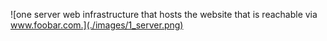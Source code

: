 ![one server web infrastructure that hosts the website that is reachable via www.foobar.com.](./images/1_server.png)
